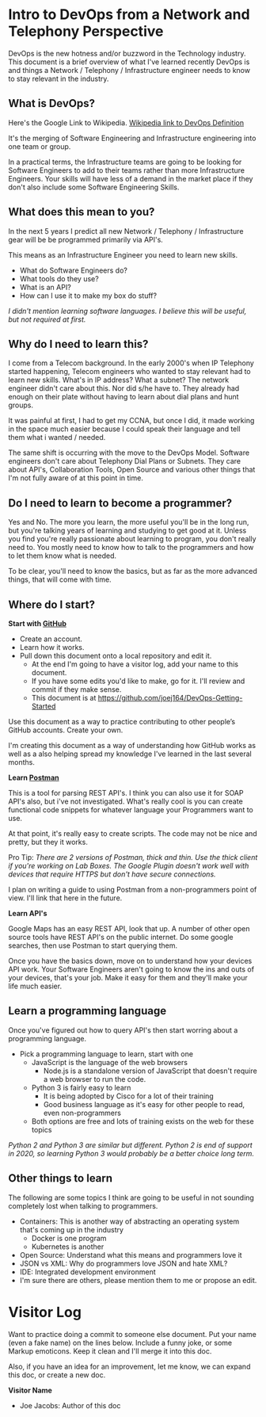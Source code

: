# Intro to DevOps from a Network and Telephony Perspective

DevOps is the new hotness and/or buzzword in the Technology industry.  This document is a brief overview of what I've learned recently DevOps is and things a Network / Telephony / Infrastructure engineer needs to know to stay relevant in the industry.

## What is DevOps?

Here's the Google Link to Wikipedia.
[Wikipedia link to DevOps Definition](https://en.wikipedia.org/wiki/DevOps)

It's the merging of Software Engineering and Infrastructure engineering into one team or group.

In a practical terms, the Infrastructure teams are going to be looking for Software Engineers to add to their teams rather than more Infrastructure Engineers.  Your skills will have less of a demand in the market place if they don't also include some Software Engineering Skills.

## What does this mean to you?
In the next 5 years I predict all new Network / Telephony / Infrastructure gear will be be programmed primarily via API's.  

This means as an Infrastructure Engineer you need to learn new skills.

* What do Software Engineers do?
* What tools do they use?
* What is an API?
* How can I use it to make my box do stuff?

*I didn't mention learning software languages.  I believe this will be useful, but not required at first.*


## Why do I need to learn this?
I come from a Telecom background.  In the early 2000's when IP Telephony started happening, Telecom engineers who wanted to stay relevant had to learn new skills.  What's in IP address?  What a subnet?  The network engineer didn't care about this.  Nor did s/he have to.  They already had enough on their plate without having to learn about dial plans and hunt groups.  

It was painful at first, I had to get my CCNA, but once I did, it made working in the space much easier because I could speak their language and tell them what i wanted / needed.

The same shift is occurring with the move to the DevOps Model.  Software engineers don't care about Telephony Dial Plans or Subnets.  They care about API's, Collaboration Tools, Open Source and various other things that I'm not fully aware of at this point in time.


## Do I need to learn to become a programmer?
Yes and No.  The more you learn, the more useful you'll be in the long run, but you're talking years of learning and studying to get good at it.  Unless you find you're really passionate about learning to program, you don't really need to.  You mostly need to know how to talk to the programmers and how to let them know what is needed.

To be clear, you'll need to know the basics, but as far as the more advanced things, that will come with time.


## Where do I start?
**Start with [GitHub](http://www.github.com)**

* Create an account.  
* Learn how it works.
* Pull down this document onto a local repository and edit it.
  * At the end I'm going to have a visitor log, add your name to this document.
  * If you have some edits you'd like to make, go for it.  I'll review and commit if they make sense.
  * This document is at https://github.com/joej164/DevOps-Getting-Started

Use this document as a way to practice contributing to other people’s GitHub accounts.  Create your own.  

I'm creating this document as a way of understanding how GitHub works as well as a also helping spread my knowledge I've learned in the last several months.

**Learn [Postman](https://www.getpostman.com/)**

This is a tool for parsing REST API's.  I think you can also use it for SOAP API's also, but i've not investigated.  What's really cool is you can create functional code snippets for whatever language your Programmers want to use.  

At that point, it's really easy to create scripts.  The code may not be nice and pretty, but they it works.

Pro Tip:
*There are 2 versions of Postman, thick and thin.
Use the thick client if you're working on Lab Boxes.
The Google Plugin doesn't work well with devices that require HTTPS but don't have secure connections.*



I plan on writing a guide to using Postman from a non-programmers point of view.  I'll link that here in the future.

**Learn API's**

Google Maps has an easy REST API, look that up.  A number of other open source tools have REST API's on the public internet.  Do some google searches, then use Postman to start querying them.

Once you have the basics down, move on to understand how your devices API work.  Your Software Engineers aren't going to know the ins and outs of your devices, that's your job.  Make it easy for them and they'll make your life much easier.

## Learn a programming language
Once you've figured out how to query API's then start worring about a programming language.

* Pick a programming language to learn, start with one
  * JavaScript is the language of the web browsers
    * Node.js is a standalone version of JavaScript that doesn't require a web browser to run the code.
  * Python 3 is fairly easy to learn
    * It is being adopted by Cisco for a lot of their training
    * Good business language as it's easy for other people to read, even non-programmers
  * Both options are free and lots of training exists on the web for these topics

*Python 2 and Python 3 are similar but different.  Python 2 is end of support in 2020, so learning Python 3 would probably be a better choice long term.*

## Other things to learn

The following are some topics I think are going to be useful in not sounding completely lost when talking to programmers.

- Containers: This is another way of abstracting an operating system that's coming up in the industry
  - Docker is one program
  - Kubernetes is another
- Open Source: Understand what this means and programmers love it
- JSON vs XML: Why do programmers love JSON and hate XML?
- IDE: Integrated development environment
- I'm sure there are others, please mention them to me or propose an edit.


# Visitor Log
Want to practice doing a commit to someone else document.  Put your name (even a fake name) on the lines below.  Include a funny joke, or some Markup emoticons.  Keep it clean and I'll merge it into this doc. 

Also, if you have an idea for an improvement, let me know, we can expand this doc, or create a new doc.

**Visitor Name**
- Joe Jacobs: Author of this doc
